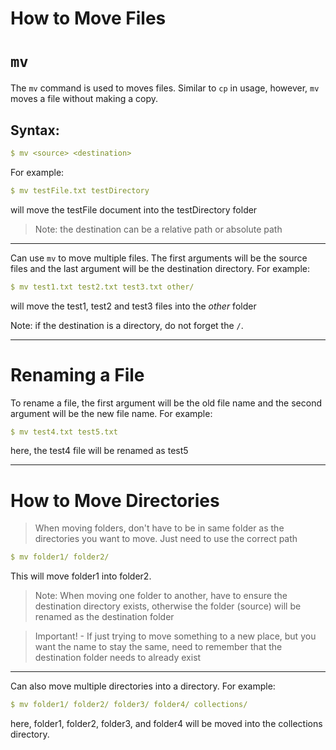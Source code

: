 # How to Move Files

# `mv`

The `mv` command is used to moves files. Similar to `cp` in usage, however, `mv` moves a file without making a copy.

## Syntax:
```yaml
$ mv <source> <destination> 
```

For example: 
```yaml
$ mv testFile.txt testDirectory 
```
will move the testFile document into the testDirectory folder

> Note: the destination can be a relative path or absolute path
---



Can use `mv` to move multiple files. The first arguments will be the source files and the last argument will be the destination directory. For example: 

```yaml
$ mv test1.txt test2.txt test3.txt other/
```
will move the test1, test2 and test3 files into the _other_ folder

Note: if the destination is a directory, do not forget the `/`.

---

# Renaming a File

To rename a file, the first argument will be the old file name and the second argument will be the new file name. For example: 

```yaml
$ mv test4.txt test5.txt
```

here, the test4 file will be renamed as test5


---

# How to Move Directories 

> When moving folders, don't have to be in same folder as the directories you want to move. Just need to use the correct path

```yaml
$ mv folder1/ folder2/ 
```
This will move folder1 into folder2. 

> Note: When moving one folder to another, have to ensure the destination directory exists, otherwise the folder (source) will be renamed as the destination folder

> Important! - If just trying to move something to a new place, but you want the name to stay the same, need to remember that the destination folder needs to already exist
---

Can also move multiple directories into a directory. For example: 

```yaml
$ mv folder1/ folder2/ folder3/ folder4/ collections/ 
```
here, folder1, folder2, folder3, and folder4 will be moved into the collections directory. 











